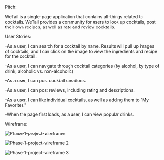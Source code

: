 Pitch: 

WeTail is a single-page application that contains all-things related to cocktails. WeTail provides a community for users to look up cocktails, post their own recipes, as well as rate and review cocktails.



User Stories:

-As a user, I can search for a cocktail by name. Results will pull up images of cocktails, and I can click on the image to view the ingredients and recipe for the cocktail.

-As a user, I can navigate through cocktail categories (by alcohol, by type of drink, alcoholic vs. non-alcoholic)

-As a user, I can post cocktail creations.

-As a user, I can post reviews, including rating and descriptions.

-As a user, I can like individual cocktails, as well as adding them to "My Favorites."

-When the page first loads, as a user, I can view popular drinks.



Wireframe:

![Phase-1-project-wireframe](https://user-images.githubusercontent.com/100324379/178326519-233104f2-bea7-4aef-b1fa-b027683b7e5a.jpg)

![Phase-1-project-wireframe 2](https://user-images.githubusercontent.com/100324379/178326555-22f9e735-549d-443d-b110-2ec64b349128.jpg)

![Phase-1-project-wireframe 3](https://user-images.githubusercontent.com/100324379/178326709-0e3f1fe2-1542-4958-bf99-28594b575e6e.jpg)
